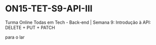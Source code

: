 # ON15-TET-S9-API-III
Turma Online Todas em Tech - Back-end | Semana 9: Introdução à API: DELETE + PUT + PATCH


para o lar

